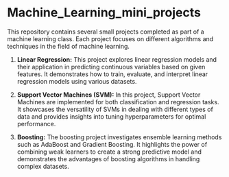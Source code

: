 # Machine_Learning_mini_projects

This repository contains several small projects completed as part of a machine learning class. Each project focuses on different algorithms and techniques in the field of machine learning.

1. **Linear Regression:** This project explores linear regression models and their application in predicting continuous variables based on given features. It demonstrates how to train, evaluate, and interpret linear regression models using various datasets.

2. **Support Vector Machines (SVM):** In this project, Support Vector Machines are implemented for both classification and regression tasks. It showcases the versatility of SVMs in dealing with different types of data and provides insights into tuning hyperparameters for optimal performance.

3. **Boosting:** The boosting project investigates ensemble learning methods such as AdaBoost and Gradient Boosting. It highlights the power of combining weak learners to create a strong predictive model and demonstrates the advantages of boosting algorithms in handling complex datasets.
